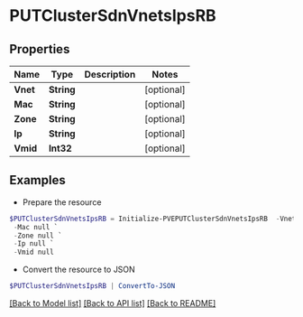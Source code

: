 # PUTClusterSdnVnetsIpsRB
## Properties

Name | Type | Description | Notes
------------ | ------------- | ------------- | -------------
**Vnet** | **String** |  | [optional] 
**Mac** | **String** |  | [optional] 
**Zone** | **String** |  | [optional] 
**Ip** | **String** |  | [optional] 
**Vmid** | **Int32** |  | [optional] 

## Examples

- Prepare the resource
```powershell
$PUTClusterSdnVnetsIpsRB = Initialize-PVEPUTClusterSdnVnetsIpsRB  -Vnet null `
 -Mac null `
 -Zone null `
 -Ip null `
 -Vmid null
```

- Convert the resource to JSON
```powershell
$PUTClusterSdnVnetsIpsRB | ConvertTo-JSON
```

[[Back to Model list]](../README.md#documentation-for-models) [[Back to API list]](../README.md#documentation-for-api-endpoints) [[Back to README]](../README.md)

